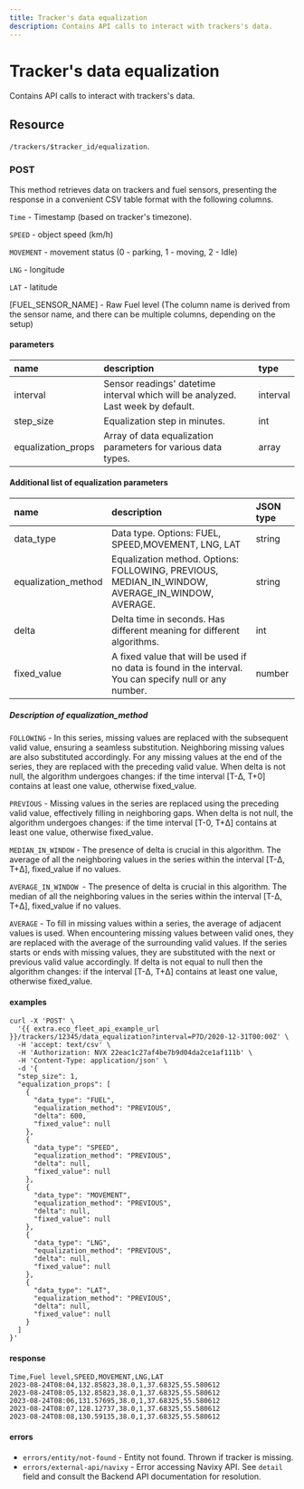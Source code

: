 ```yaml
---
title: Tracker's data equalization
description: Contains API calls to interact with trackers's data.
---
```


# Tracker's data equalization

Contains API calls to interact with trackers's data.

## Resource

`/trackers/$tracker_id/equalization`.

### POST

This method retrieves data on trackers and fuel sensors, presenting the response in a convenient CSV table format with the following columns.

`Time` - Timestamp (based on tracker's timezone).

`SPEED` - object speed (km/h)

`MOVEMENT` - movement status (0 - parking, 1 - moving, 2 - Idle)

`LNG` - longitude

`LAT` - latitude

[FUEL_SENSOR_NAME] - Raw Fuel level (The column name is derived from the sensor name, and there can be multiple columns, depending on the setup)

#### parameters

| name               | description                                                                      | type     |
|:-------------------|:---------------------------------------------------------------------------------|:---------|
| interval           | Sensor readings' datetime interval which will be analyzed. Last week by default. | interval |
| step_size          | Equalization step in minutes.                                                    | int      |
| equalization_props | Array of data equalization parameters for various data types.                    | array    |

#### Additional list of equalization parameters

| name                | description                                                                                              | JSON type |
|:--------------------|:---------------------------------------------------------------------------------------------------------|:----------|
| data_type           | Data type. Options: FUEL, SPEED,MOVEMENT, LNG, LAT                                                       | string    |
| equalization_method | Equalization method. Options: FOLLOWING, PREVIOUS, MEDIAN_IN_WINDOW, AVERAGE_IN_WINDOW, AVERAGE.         | string    |
| delta               | Delta time in seconds. Has different meaning for different algorithms.                                   | int       |
| fixed_value         | A fixed value that will be used if no data is found in the interval. You can specify null or any number. | number    |

##### Description of equalization_method

`FOLLOWING` - In this series, missing values are replaced with the subsequent valid value, ensuring a seamless substitution. Neighboring missing values are also substituted accordingly. For any missing values at the end of the series, they are replaced with the preceding valid value. When delta is not null, the algorithm undergoes changes: if the time interval [T-Δ, T+0] contains at least one value, otherwise fixed_value.

`PREVIOUS` - Missing values in the series are replaced using the preceding valid value, effectively filling in neighboring gaps. When delta is not null, the algorithm undergoes changes: if the time interval [T-0, T+Δ] contains at least one value, otherwise fixed_value.

`MEDIAN_IN_WINDOW` - The presence of delta is crucial in this algorithm. The average of all the neighboring values in the series within the interval [T-Δ, T+Δ], fixed_value if no values.

`AVERAGE_IN_WINDOW `- The presence of delta is crucial in this algorithm.  The median of all the neighboring values in the series within the interval [T-Δ, T+Δ], fixed_value if no values.

`AVERAGE` - To fill in missing values within a series, the average of adjacent values is used. When encountering missing values between valid ones, they are replaced with the average of the surrounding valid values. If the series starts or ends with missing values, they are substituted with the next or previous valid value accordingly. If delta is not equal to null then the algorithm changes: if the interval [T-Δ, T+Δ] contains at least one value, otherwise fixed_value.

#### examples

```shell
curl -X 'POST' \
  '{{ extra.eco_fleet_api_example_url }}/trackers/12345/data_equalization?interval=P7D/2020-12-31T00:00Z' \
  -H 'accept: text/csv' \
  -H 'Authorization: NVX 22eac1c27af4be7b9d04da2ce1af111b' \
  -H 'Content-Type: application/json' \
  -d '{
  "step_size": 1,
  "equalization_props": [
    {
      "data_type": "FUEL",
      "equalization_method": "PREVIOUS",
      "delta": 600,
      "fixed_value": null
    },
    {
      "data_type": "SPEED",
      "equalization_method": "PREVIOUS",
      "delta": null,
      "fixed_value": null
    },
    {
      "data_type": "MOVEMENT",
      "equalization_method": "PREVIOUS",
      "delta": null,
      "fixed_value": null
    },
    {
      "data_type": "LNG",
      "equalization_method": "PREVIOUS",
      "delta": null,
      "fixed_value": null
    },
    {
      "data_type": "LAT",
      "equalization_method": "PREVIOUS",
      "delta": null,
      "fixed_value": null
    }
  ]
}'
```

#### response

```csv
Time,Fuel level,SPEED,MOVEMENT,LNG,LAT
2023-08-24T08:04,132.85823,38.0,1,37.68325,55.580612
2023-08-24T08:05,132.85823,38.0,1,37.68325,55.580612
2023-08-24T08:06,131.57695,38.0,1,37.68325,55.580612
2023-08-24T08:07,128.12737,38.0,1,37.68325,55.580612
2023-08-24T08:08,130.59135,38.0,1,37.68325,55.580612
```

#### errors

* `errors/entity/not-found` - Entity not found. Thrown if tracker is missing.
* `errors/external-api/navixy` - Error accessing Navixy API. See `detail` field and consult the Backend API documentation for resolution.